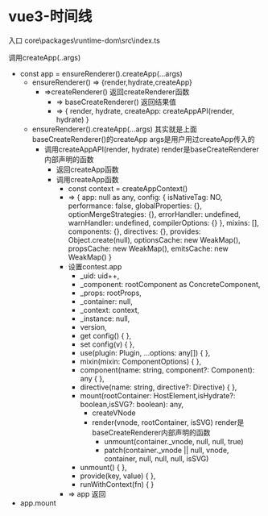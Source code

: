 # vue3-时间线

入口
core\packages\runtime-dom\src\index.ts

调用createApp(..args)

- const app = ensureRenderer().createApp(...args)
  - ensureRenderer() => {render,hydrate,createApp}
    - =>createRenderer() 返回createRenderer函数
      - => baseCreateRenderer() 返回结果值
      - =>  {
                render,
                hydrate,
                createApp: createAppAPI(render, hydrate)
            }
  - ensureRenderer().createApp(...args) 其实就是上面baseCreateRenderer()的createApp  args是用户用过createApp传入的
    - 调用createAppAPI(render, hydrate)  render是baseCreateRenderer内部声明的函数
      - 返回createApp函数
      - 调用createApp函数
        - const context = createAppContext()
        - => {
                app: null as any,
                config: {
                isNativeTag: NO,
                performance: false,
                globalProperties: {},
                optionMergeStrategies: {},
                errorHandler: undefined,
                warnHandler: undefined,
                compilerOptions: {}
                },
                mixins: [],
                components: {},
                directives: {},
                provides: Object.create(null),
                optionsCache: new WeakMap(),
                propsCache: new WeakMap(),
                emitsCache: new WeakMap()
            }
        - 设置contest.app
          - _uid: uid++,
          - _component: rootComponent as ConcreteComponent,
          - _props: rootProps,
          - _container: null,
          - _context: context,
          - _instance: null,
          - version,
          - get config() {  },
          - set config(v) { },
          - use(plugin: Plugin, ...options: any[]) { },
          - mixin(mixin: ComponentOptions) { },
          - component(name: string, component?: Component): any { },
          - directive(name: string, directive?: Directive) { },
          - mount(rootContainer: HostElement,isHydrate?: boolean,isSVG?: boolean): any,
            - createVNode
            - render(vnode, rootContainer, isSVG)  render是baseCreateRenderer内部声明的函数
              - unmount(container._vnode, null, null, true)
              - patch(container._vnode || null, vnode, container, null, null, null, isSVG)
          - unmount() { },
          - provide(key, value) { },
          - runWithContext(fn) { }
        - => app 返回
- app.mount
